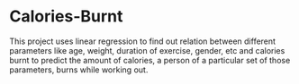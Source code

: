 # Calories-Burnt
This project uses linear regression to find out relation between different parameters like age, weight, duration of exercise, gender, etc and calories burnt to predict the amount of calories, a person of a particular set of those parameters, burns while working out.
